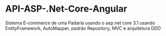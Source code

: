 # API-ASP-.Net-Core-Angular

Sistema E-commerce de uma Padaria usando o asp.net core 3.1 usando EntityFramework, AutoMapper, padrão Repository, MVC e arquitetura DDD
